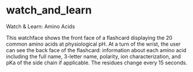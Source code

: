 watch_and_learn
===============

Watch &amp; Learn: Amino Acids

This watchface shows the front face of a flashcard displaying the 20 common amino acids at physiological pH. At a turn of the wrist, the user can see the back face of the flashcard: information about each amino acid including the full name, 3-letter name, polarity, ion characterization, and pKa of the side chain if applicable. The residues change every 15 seconds.
